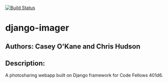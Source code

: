 [![Build Status](https://travis-ci.org/Casey0Kane/django-imager.svg?branch=master)](https://travis-ci.org/Casey0Kane/django-imager)

# django-imager

## Authors: Casey O'Kane and Chris Hudson

## Description:
A photosharing webapp built on Django framework for Code Fellows 401d6.